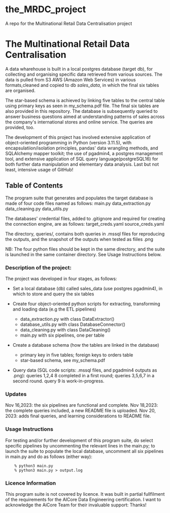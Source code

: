 # the_MRDC_project
A repo for the Multinational Retail Data Centralisation project

# The Multinational Retail Data Centralisation
A data wharehouse is built in a local postgres database (target db), for collecting and organising specific data retrieved from various sources. The data is pulled from S3 AWS (Amazon Web Services) in various formats,cleaned and copied to db *sales_data*, in which the final six tables are organised.

The star-based schema is achieved by linking five tables to the central table using primary keys as seen in my_schema.pdf file. The final six tables are also provided in this repository. The database is subsequently queried to answer business questions aimed at understanding patterns of sales across the company's international stores and online service. The queries are provided, too.

The development of this project has involved extensive application of object-oriented programming in Python (version 3.11.5), with encapsulatiion/isolation principles, pandas' data wrangling methods, and SQLAlchemy mapper toolkit; the use of pgadmin4, a postgres management tool, and extensive application of SQL query language(postgreSQL16) for both further data manipulation and elementary data analysis. Last but not least, intensive usage of GitHub!

## Table of Contents
The program suite that generates and populates the target database is made of four code files named as follows:
    main.py
    data_extraction.py
    data_cleaning.py
    data_utils.py

The databases' credential files, added to .gitignore and required for creating the connection engine, are as follows:
    target_creds.yaml
    source_creds.yaml

The directory, queries/, contains both queries in .mssql files for reproducing the outputs, and the snapshot of the outputs when tested as fiiles .png

NB: The four python files should be kept in the same directory, and the suite is launched in the same container directory. See Usage Instructions below.

### Description of the project:
 The project was developed in four stages, as follows:
   
   - Set a local database (db) called sales_data (use postgres pgadmin4), in which to store and query the six tables
   
   - Create four object-oriented python scripts for extracting, transforming and loading data (e.g the ETL pipelines)
       - data_extraction.py with class DataExtractor()
       - database_utils.py with class DatabaseConnector()
       - data_cleaning.py with class DataCleaning()
       - main.py with six pipelines, one per table
   
   - Create a database schema (how the tables are linked in the database)
       - primary key in five tables; foreign keys to orders table
       - star-based schema, see my_schema.pdf
       
   - Query data (SQL code scripts: .mssql files, and pgadmin4 outputs as .png): queries 1,2,4 8 completed in a first round; queries 3,5,6,7 in a  second round. query 9 is work-in-progress.

   
### Updates
Nov 16,2023: the six pipelines are functional and complete. Nov 18,2023: the complete queries included, a new README file is uploaded. Nov 20, 2023: adds final queries, and learning considerations to README file.

### Usage Instructions
For testing and/or further development of this program suite, do select specific pipelines by uncommenting the relevant lines in the main.py; to launch the suite to populate the local database, uncomment all six pipelines in main.py and do as follows (either way):

 	    % python3 main.py   
        % python3 main.py > output.log   

### Licence Information
This program suite is not covered by licence. It was built in partial fullfilment of the requirements for the AICore Data Engineering certification. I want to acknowledge the AiCore Team for their invaluable support: Thanks!